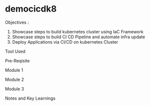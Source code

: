 # democicdk8
Objectives : 

1) Showcase steps to build  kubernetes cluster using IaC Framework
2) Showcase steps to build CI CD Pipeline and automate infra update
3) Deploy Applications via CI/CD on kubernetes Cluster


Tool Used


Pre-Reqisite



Module 1


Module 2


Module 3  





Notes and Key Learnings






